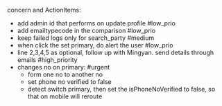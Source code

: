 
concern and ActionItems:
- add admin id that performs on update profile #low_prio
- add emailtypecode in the comparison #low_prio  
- keep failed logs only for search_party #medium
- when click the set primary, do alert the user #low_prio
- line 2,3,4,5 as optional, follow up with Mingyan. send details through emails #high_priority
- changes no on primary: #urgent
	- form one no to another no
	- set phone no verified to false
	- detect switch primary, then set the isPhoneNoVerified to false, so that on mobile will reroute
